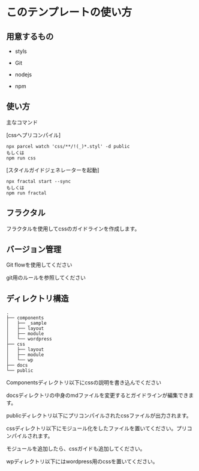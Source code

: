 # このテンプレートの使い方

## 用意するもの

* styls

* Git

* nodejs

* npm

## 使い方

主なコマンド

[cssへプリコンパイル]
```
npx parcel watch 'css/**/!(_)*.styl' -d public
もしくは
npm run css
```

[スタイルガイドジェネレーターを起動]
```
npx fractal start --sync
もしくは
npm run fractal
```

## フラクタル

フラクタルを使用してcssのガイドラインを作成します。

## バージョン管理

Git flowを使用してください

git用のルールを参照してください

## ディレクトリ構造

```
.
├── components
│   ├── _sample
│   ├── layout
│   ├── module
│   └── wordpress
├── css
│   ├── layout
│   ├── module
│   └── wp
├── docs
└── public
```

Componentsディレクトリ以下にcssの説明を書き込んでください

docsディレクトリの中身のmdファイルを変更するとガイドラインが編集できます。

publicディレクトリ以下にプリコンパイルされたcssファイルが出力されます。

cssディレクトリ以下にモジュール化をしたファイルを置いてください。プリコンパイルされます。

モジュールを追加したら、cssガイドも追加してください。

wpディレクトリ以下にはwordpress用のcssを置いてください。
